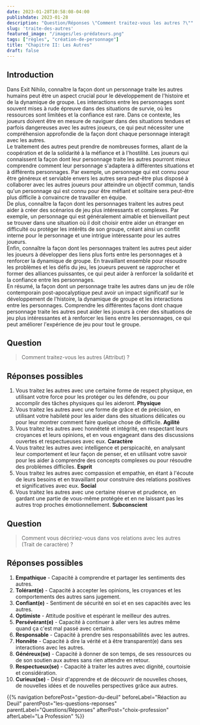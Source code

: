 ```yaml
---
date: 2023-01-28T10:58:08-04:00
publishdate: 2023-01-28
description: "Question/Réponses \"Comment traitez-vous les autres ?\""
slug: 'traite-des-autres'
featured_image: "/images/les-prédateurs.png"
tags: ["règles", "création-de-personnage"]
title: "Chapitre II: Les Autres"
draft: false
---
```


## Introduction
Dans Exit Nihilo, connaître la façon dont un personnage traite les autres humains peut être un aspect crucial pour le développement de l'histoire et de la dynamique de groupe. Les interactions entre les personnages sont souvent mises à rude épreuve dans des situations de survie, où les ressources sont limitées et la confiance est rare. Dans ce contexte, les joueurs doivent être en mesure de naviguer dans des situations tendues et parfois dangereuses avec les autres joueurs, ce qui peut nécessiter une compréhension approfondie de la façon dont chaque personnage interagit avec les autres.  
Le traitement des autres peut prendre de nombreuses formes, allant de la coopération et de la solidarité à la méfiance et à l'hostilité. Les joueurs qui connaissent la façon dont leur personnage traite les autres pourront mieux comprendre comment leur personnage s'adaptera à différentes situations et à différents personnages. Par exemple, un personnage qui est connu pour être généreux et serviable envers les autres sera peut-être plus disposé à collaborer avec les autres joueurs pour atteindre un objectif commun, tandis qu'un personnage qui est connu pour être méfiant et solitaire sera peut-être plus difficile à convaincre de travailler en équipe.  
De plus, connaître la façon dont les personnages traitent les autres peut aider à créer des scénarios de jeu plus intéressants et complexes. Par exemple, un personnage qui est généralement aimable et bienveillant peut se trouver dans une situation où il doit choisir entre aider un étranger en difficulté ou protéger les intérêts de son groupe, créant ainsi un conflit interne pour le personnage et une intrigue intéressante pour les autres joueurs.  
Enfin, connaître la façon dont les personnages traitent les autres peut aider les joueurs à développer des liens plus forts entre les personnages et à renforcer la dynamique de groupe. En travaillant ensemble pour résoudre les problèmes et les défis du jeu, les joueurs peuvent se rapprocher et former des alliances puissantes, ce qui peut aider à renforcer la solidarité et la confiance entre les personnages.  
En résumé, la façon dont un personnage traite les autres dans un jeu de rôle contemporain post-apocalyptique peut avoir un impact significatif sur le développement de l'histoire, la dynamique de groupe et les interactions entre les personnages. Comprendre les différentes façons dont chaque personnage traite les autres peut aider les joueurs à créer des situations de jeu plus intéressantes et à renforcer les liens entre les personnages, ce qui peut améliorer l'expérience de jeu pour tout le groupe.

## Question
> Comment traitez-vous les autres (Attribut) ?

## Réponses possibles
1) Vous traitez les autres avec une certaine forme de respect physique, en utilisant votre force pour les protéger ou les défendre, ou pour accomplir des tâches physiques qui les aideront. **Physique**
1) Vous traitez les autres avec une forme de grâce et de précision, en utilisant votre habileté pour les aider dans des situations délicates ou pour leur montrer comment faire quelque chose de difficile. **Agilité**
1) Vous traitez les autres avec honnêteté et intégrité, en respectant leurs croyances et leurs opinions, et en vous engageant dans des discussions ouvertes et respectueuses avec eux. **Caractère**
1) Vous traitez les autres avec intelligence et perspicacité, en analysant leur comportement et leur façon de penser, et en utilisant votre savoir pour les aider à comprendre des concepts complexes ou pour résoudre des problèmes difficiles. **Esprit**
1) Vous traitez les autres avec compassion et empathie, en étant à l'écoute de leurs besoins et en travaillant pour construire des relations positives et significatives avec eux. **Social**
1) Vous traitez les autres avec une certaine réserve et prudence, en gardant une partie de vous-même protégée et en ne laissant pas les autres trop proches émotionnellement. **Subconscient**

## Question
> Comment vous décririez-vous dans vos relations avec les autres (Trait de caractère) ?

## Réponses possibles
1) **Empathique** - Capacité à comprendre et partager les sentiments des autres.
2) **Tolérant(e)** - Capacité à accepter les opinions, les croyances et les comportements des autres sans jugement.
3) **Confiant(e)** - Sentiment de sécurité en soi et en ses capacités avec les autres.
4) **Optimiste** - Attitude positive et espérant le meilleur des autres.
5) **Persévérant(e)** - Capacité à continuer à aller vers les autres même quand ça c'est mal passé avec certains.
6) **Responsable** - Capacité à prendre ses responsabilités avec les autres.
7) **Honnête** - Capacité à dire la vérité et à être transparent(e) dans ses interactions avec les autres.
8) **Généreux(se)** - Capacité à donner de son temps, de ses ressources ou de son soutien aux autres sans rien attendre en retour.
9) **Respectueux(se)** - Capacité à traiter les autres avec dignité, courtoisie et considération.
10) **Curieux(se)** - Désir d'apprendre et de découvrir de nouvelles choses, de nouvelles idées et de nouvelles perspectives grâce aux autres.

{{% navigation beforePost="gestion-du-deuil" beforeLabel="Réaction au Deuil" parentPost="les-questions-reponses" parentLabel="Questions/Réponses" afterPost="choix-profession" afterLabel="La Profession" %}}